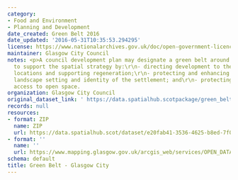 ```yaml
---
category:
- Food and Environment
- Planning and Development
date_created: Green Belt 2016
date_updated: '2016-05-31T10:35:53.294295'
license: https://www.nationalarchives.gov.uk/doc/open-government-licence/version/3/
maintainer: Glasgow City Council
notes: <p>A council development plan may designate a green belt around a city or town
  to support the spatial strategy by:\r\n- directing development to the most appropriate
  locations and supporting regeneration;\r\n- protecting and enhancing the character,
  landscape setting and identity of the settlement; and\r\n- protecting and providing
  access to open space.                                                                                                                                                                                                                                                                                                                                                                                                                                                                                                                                                                                                                                                                                                                                                                                                                                                                                                                                                                                                                                                                                                                                                                                                                                                                                                                                                                                                                                                                                                                                                                                                                                                                                                                    </p>
organization: Glasgow City Council
original_dataset_link: ' https://data.spatialhub.scotpackage/green_belt-gc'
records: null
resources:
- format: ZIP
  name: ZIP
  url: https://data.spatialhub.scot/dataset/e20fab41-3536-4625-b8ed-7f02c06c051d/resource/90eccdfc-421f-42d6-a291-a5ac94272ab5/download/glasgow_greenbelt.zip
- format: ''
  name: ''
  url: https://www.mapping.glasgow.gov.uk/arcgis_web/services/OPEN_DATA/City_Development_Plan/MapServer/WFSServer?request=GetCapabilities&service=WFS
schema: default
title: Green Belt - Glasgow City
---
```

